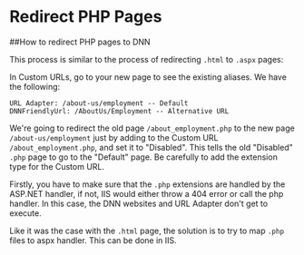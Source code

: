 # Redirect PHP Pages

##How to redirect PHP pages to DNN

This process is similar to the process of redirecting `.html` to `.aspx` pages:

In Custom URLs, go to your new page to see the existing aliases. We have the following:

    URL Adapter: /about-us/employment -- Default
    DNNFriendlyUrl: /AboutUs/Employment -- Alternative URL
    
We're going to redirect the old page `/about_employment.php` to the new page `/about-us/employment` just by adding to the Custom URL `/about_employment.php`, and set it to "Disabled". This tells the old "Disabled" `.php` page to go to the "Default" page. Be carefully to add the extension type for the Custom URL.

Firstly, you have to make sure that the `.php` extensions are handled by the ASP.NET handler, if not, IIS would either throw a 404 error or call the php handler. In this case, the DNN websites and URL Adapter don't get to execute.

Like it was the case with the `.html` page, the solution is to try to map `.php` files to aspx handler. This can be done in IIS. 